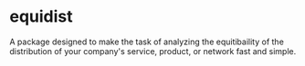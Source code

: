 # equidist
A package designed to make the task of analyzing the equitibaility of the distribution of your company's service, product, or network fast and simple.
